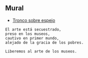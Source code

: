 ## Mural

  - [Tronco sobre espejo](./troncoSobreEspejo/index.md)

```
El arte está secuestrado,
preso en los museos,
cautivo en primer mundo,
alejado de la gracia de los pobres.

Liberemos al arte de los museos.
```